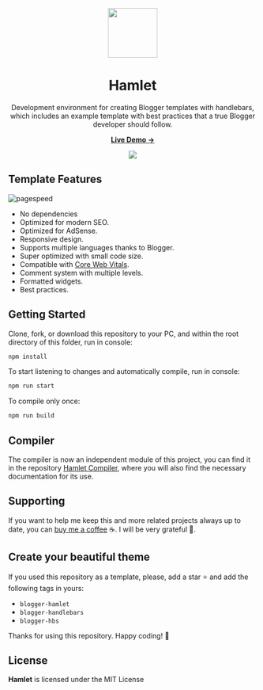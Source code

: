 <div align="center">
  <img width='100' src="https://raw.githubusercontent.com/zkreations/hamlet/main/dist/images/logo.png" align="center" />

  # Hamlet 

  <p>Development environment for creating Blogger templates with handlebars, which includes an example template with best practices that a true Blogger developer should follow.<p>

  <p><a href="https://hamlet.zkreations.com/"><strong> Live Demo &rarr;</strong></a></p>

  <img src="https://raw.githubusercontent.com/zkreations/hamlet/main/dist/images/screenshot.png" align="center" />
</div>

## Template Features

![pagespeed](https://raw.githubusercontent.com/zkreations/hamlet/main/dist/images/pagespeed.web.png)

- No dependencies
- Optimized for modern SEO.
- Optimized for AdSense.
- Responsive design.
- Supports multiple languages thanks to Blogger.
- Super optimized with small code size.
- Compatible with [Core Web Vitals](https://pagespeed.web.dev/report?url=https://hamlet.zkreations.com/).
- Comment system with multiple levels.
- Formatted widgets.
- Best practices.

## Getting Started

Clone, fork, or download this repository to your PC, and within the root directory of this folder, run in console:

```bash
npm install
```

To start listening to changes and automatically compile, run in console:

```cmd
npm run start
```

To compile only once:

```cmd
npm run build
```

## Compiler

The compiler is now an independent module of this project, you can find it in the repository [Hamlet Compiler](https://github.com/zkreations/hamlet-builder), where you will also find the necessary documentation for its use.

## Supporting

If you want to help me keep this and more related projects always up to date, you can [buy me a coffee](https://ko-fi.com/zkreations) ☕. I will be very grateful 👏.


## Create your beautiful theme

If you used this repository as a template, please, add a star ⭐ and add the following tags in yours:

- `blogger-hamlet`
- `blogger-handlebars`
- `blogger-hbs`

Thanks for using this repository. Happy coding! 🚀

## License

**Hamlet** is licensed under the MIT License
